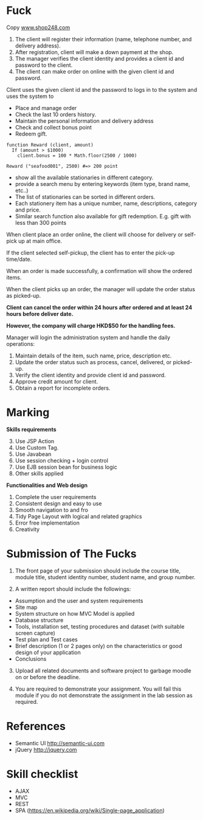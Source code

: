 # Fuck

Copy www.shop248.com

1. The client will register their information (name, telephone number, and delivery address).
2. After registration, client will make a down payment at the shop.
3. The manager verifies the client identity and provides a client id and password to the client.
4. The client can make order on online with the given client id and password.

Client uses the given client id and the password to logs in to the system and uses the system to
- Place and manage order
- Check the last 10 orders history.
- Maintain the personal information and delivery address
- Check and collect bonus point
- Redeem gift.

```
function Reward (client, amount)
  If (amount > $1000)
    client.bonus = 100 * Math.floor(2500 / 1000)
  
Reward ("seafood001", 2500) #=> 200 point
```

- show all the available stationaries in different category.
- provide a search menu by entering keywords (item type, brand name, etc..)
- The list of stationaries can be sorted in different orders.
- Each stationery item has a unique number, name, descriptions, category and price.
- Similar search function also available for gift redemption. E.g. gift with less than 300 points

When client place an order online, the client will choose for delivery or self-pick up at main office.

If the client selected self-pickup, the client has to enter the pick-up time/date.

When an order is made successfully, a confirmation will show the ordered items.

When the client picks up an order, the manager will update the order status as picked-up.

**Client can cancel the order within 24 hours after ordered and at least 24 hours before deliver date.**

**However, the company will charge HKD$50 for the handling fees.**

Manager will login the administration system and handle the daily operations:

1. Maintain details of the item, such name, price, description etc.
2. Update the order status such as process, cancel, delivered, or picked-up.
3. Verify the client identity and provide client id and password.
4. Approve credit amount for client.
5. Obtain a report for incomplete orders.

# Marking

**Skills requirements**

3. Use JSP Action
4. Use Custom Tag.
5. Use Javabean
7. Use session checking + login control
10. Use EJB session bean for business logic
11. Other skills applied

**Functionalities and Web design**

1. Complete the user requirements
2. Consistent design and easy to use
3. Smooth navigation to and fro
4. Tidy Page Layout with logical and related graphics
5. Error free implementation
6. Creativity

# Submission of The Fucks
1. The front page of your submission should include the course title, module title, student identity
number, student name, and group number.

2. A written report should include the followings:

  - Assumption and the user and system requirements
  - Site map
  - System structure on how MVC Model is applied
  - Database structure
  - Tools, installation set, testing procedures and dataset (with suitable screen capture)
  - Test plan and Test cases
  - Brief description (1 or 2 pages only) on the characteristics or good design of your application
  - Conclusions

3. Upload all related documents and software project to garbage moodle on or before the deadline.

4. You are required to demonstrate your assignment. You will fail this module if you do not demonstrate the assignment in the lab session as required. 

# References

- Semantic UI  http://semantic-ui.com
- jQuery  http://jquery.com

# Skill checklist

- AJAX
- MVC
- REST
- SPA (https://en.wikipedia.org/wiki/Single-page_application)
